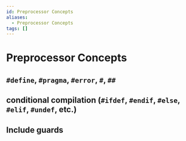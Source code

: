 ```yaml
---
id: Preprocessor Concepts
aliases:
  - Preprocessor Concepts
tags: []
---
```


# Preprocessor Concepts

## `#define`, `#pragma`, `#error`, `#`, `##`
## conditional compilation (`#ifdef`, `#endif`, `#else`, `#elif`, `#undef`, etc.)
## Include guards

